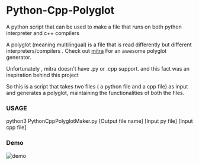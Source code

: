 # Python-Cpp-Polyglot
A python script that can be used to make a file that runs on both python interpreter and c++ compilers

A polyglot (meaning multilingual) is a file that is read differently but different interpreters/compilers . Check out [mitra](https://github.com/corkami/mitra) For an awesome polyglot generator.

Unfortunately , mitra doesn't have .py or .cpp support. and this fact was an inspiration behind this project

So this is a script that takes two files ( a python file and a cpp file) as input and generates a polyglot, maintaining the functionalities of both the files. 

### USAGE
python3 PythonCppPolyglotMaker.py [Output file name] [Input py file] [Input cpp file]
  
### Demo

![demo](https://user-images.githubusercontent.com/42800934/98382853-c1d09e00-2071-11eb-99bd-96703396a95f.jpeg)
